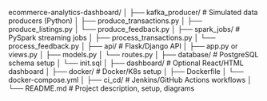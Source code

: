 ecommerce-analytics-dashboard/
│
├── kafka_producer/               # Simulated data producers (Python)
│   ├── produce_transactions.py
│   ├── produce_listings.py
│   └── produce_feedback.py
│
├── spark_jobs/                   # PySpark streaming jobs
│   ├── process_transactions.py
│   └── process_feedback.py
│
├── api/                          # Flask/Django API
│   ├── app.py or views.py
│   ├── models.py
│   └── routes.py
│
├── database/                     # PostgreSQL schema setup
│   └── init.sql
│
├── dashboard/                    # Optional React/HTML dashboard
│
├── docker/                       # Docker/K8s setup
│   ├── Dockerfile
│   └── docker-compose.yml
│
├── ci_cd/                        # Jenkins/GitHub Actions workflows
│
└── README.md                     # Project description, setup, diagrams
